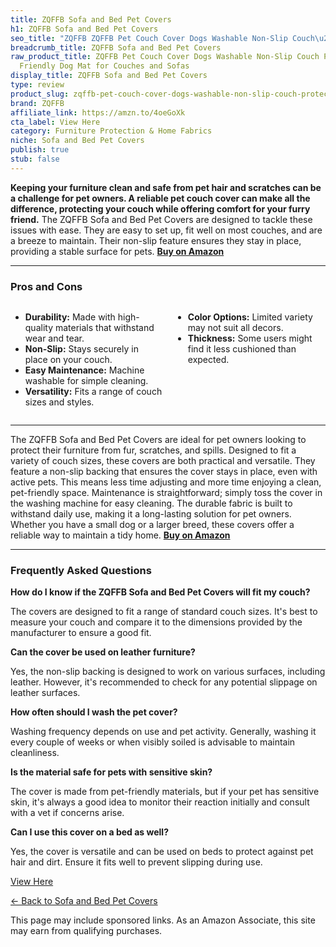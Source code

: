 ```yaml
---
title: ZQFFB Sofa and Bed Pet Covers
h1: ZQFFB Sofa and Bed Pet Covers
seo_title: "ZQFFB ZQFFB Pet Couch Cover Dogs Washable Non-Slip Couch\u2026"
breadcrumb_title: ZQFFB Sofa and Bed Pet Covers
raw_product_title: ZQFFB Pet Couch Cover Dogs Washable Non-Slip Couch Protector Pet
  Friendly Dog Mat for Couches and Sofas
display_title: ZQFFB Sofa and Bed Pet Covers
type: review
product_slug: zqffb-pet-couch-cover-dogs-washable-non-slip-couch-protector-pet-friend-391c68ea
brand: ZQFFB
affiliate_link: https://amzn.to/4oeGoXk
cta_label: View Here
category: Furniture Protection & Home Fabrics
niche: Sofa and Bed Pet Covers
publish: true
stub: false
---
```


<div id="intro" class="full-width">
  <p><strong>Keeping your furniture clean and safe from pet hair and scratches can be a challenge for pet owners. A reliable pet couch cover can make all the difference, protecting your couch while offering comfort for your furry friend.</strong> The ZQFFB Sofa and Bed Pet Covers are designed to tackle these issues with ease. They are easy to set up, fit well on most couches, and are a breeze to maintain. Their non-slip feature ensures they stay in place, providing a stable surface for pets. <a href="https://amzn.to/4oeGoXk" rel="nofollow sponsored noopener" target="_blank"><strong>Buy on Amazon</strong></a></p>
</div>

<hr />
<h3 id="pros-cons">Pros and Cons</h3>
<div class="pc-grid" style="display:grid;grid-template-columns:1fr 1fr;gap:16px;">
  <ul>
    <li><strong>Durability:</strong> Made with high-quality materials that withstand wear and tear.</li>
    <li><strong>Non-Slip:</strong> Stays securely in place on your couch.</li>
    <li><strong>Easy Maintenance:</strong> Machine washable for simple cleaning.</li>
    <li><strong>Versatility:</strong> Fits a range of couch sizes and styles.</li>
  </ul>
  <ul>
    <li><strong>Color Options:</strong> Limited variety may not suit all decors.</li>
    <li><strong>Thickness:</strong> Some users might find it less cushioned than expected.</li>
  </ul>
</div>
<hr />

<div class="full-width">
  <p>The ZQFFB Sofa and Bed Pet Covers are ideal for pet owners looking to protect their furniture from fur, scratches, and spills. Designed to fit a variety of couch sizes, these covers are both practical and versatile. They feature a non-slip backing that ensures the cover stays in place, even with active pets. This means less time adjusting and more time enjoying a clean, pet-friendly space. Maintenance is straightforward; simply toss the cover in the washing machine for easy cleaning. The durable fabric is built to withstand daily use, making it a long-lasting solution for pet owners. Whether you have a small dog or a larger breed, these covers offer a reliable way to maintain a tidy home. <a href="https://amzn.to/4oeGoXk" rel="nofollow sponsored noopener" target="_blank"><strong>Buy on Amazon</strong></a></p>
</div>

<hr />
<h3 id="faqs">Frequently Asked Questions</h3>

<p><strong>How do I know if the ZQFFB Sofa and Bed Pet Covers will fit my couch?</strong></p>
<p>The covers are designed to fit a range of standard couch sizes. It's best to measure your couch and compare it to the dimensions provided by the manufacturer to ensure a good fit.</p>

<p><strong>Can the cover be used on leather furniture?</strong></p>
<p>Yes, the non-slip backing is designed to work on various surfaces, including leather. However, it's recommended to check for any potential slippage on leather surfaces.</p>

<p><strong>How often should I wash the pet cover?</strong></p>
<p>Washing frequency depends on use and pet activity. Generally, washing it every couple of weeks or when visibly soiled is advisable to maintain cleanliness.</p>

<p><strong>Is the material safe for pets with sensitive skin?</strong></p>
<p>The cover is made from pet-friendly materials, but if your pet has sensitive skin, it's always a good idea to monitor their reaction initially and consult with a vet if concerns arise.</p>

<p><strong>Can I use this cover on a bed as well?</strong></p>
<p>Yes, the cover is versatile and can be used on beds to protect against pet hair and dirt. Ensure it fits well to prevent slipping during use.</p>
<p><a class="btn" href="https://amzn.to/4oeGoXk" target="_blank" rel="nofollow sponsored noopener">View Here</a></p>
<p><a href="/roundups/furniture-protection-home-fabrics/sofa-and-bed-pet-covers/">← Back to Sofa and Bed Pet Covers</a></p>
<aside class="disclosure">This page may include sponsored links. As an Amazon Associate, this site may earn from qualifying purchases.</aside>
